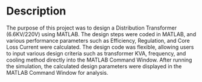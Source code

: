 # Description

The purpose of this project was to design a Distribution Transformer (6.6KV/220V) using MATLAB. The design steps were coded in MATLAB, and various performance parameters such as Efficiency, Regulation, and Core Loss Current were calculated. The design code was flexible, allowing users to input various design criteria such as transformer KVA, frequency, and cooling method directly into the MATLAB Command Window. After running the simulation, the calculated design parameters were displayed in the MATLAB Command Window for analysis.
